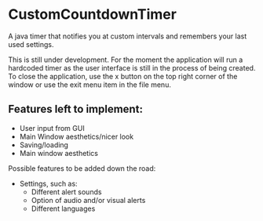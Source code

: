 CustomCountdownTimer
====================

A java timer that notifies you at custom intervals and remembers your last used settings.

This is still under development. For the moment the application will run a hardcoded timer as the user interface is still in the process of being created. To close the application, use the x button on the top right corner of the window or use the exit menu item in the file menu.

Features left to implement:
---------------------------
* User input from GUI
* Main Window aesthetics/nicer look
* Saving/loading
* Main window aesthetics

Possible features to be added down the road:
* Settings, such as:
    * Different alert sounds
    * Option of audio and/or visual alerts
    * Different languages
